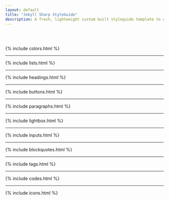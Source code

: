 ```yaml
---
layout: default
title: "Jekyll Sharp StyleGuide"
description: A fresh, lightweight custom built styleguide template to use with Jekyll sites. Just download or clone from the github repo and start building your site upon it.
---
```


<br><br>

{% include colors.html %}

---

{% include lists.html %}

---

{% include headings.html %}

---

{% include buttons.html %}

---

{% include paragraphs.html %}

---

{% include lightbox.html %}

---

{% include inputs.html %}

---

{% include blockquotes.html %}

---

{% include tags.html %}

---

{% include codes.html %}

---

{% include icons.html %}

<br><br>
<br><br>
